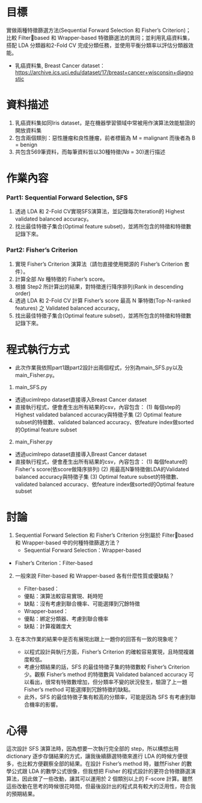 # 目標
實做兩種特徵篩選方法(Sequential Forward Selection 和 Fisher’s Criterion)；比較 Filterbased 和 Wrapper-based 特徵篩選法的異同；並利用乳癌資料集，搭配 LDA 分類器和2-Fold CV 完成分類任務，並使用平衡分類率以評估分類器效能。
- 乳癌資料集, Breast Cancer dataset：https://archive.ics.uci.edu/dataset/17/breast+cancer+wisconsin+diagnostic

# 資料描述
1. 乳癌資料集如同Iris dataset，是在機器學習領域中常被用作演算法效能驗證的開放資料集
2. 包含兩個類別：惡性腫瘤和良性腫瘤，前者標籤為 M = malignant 而後者為 B = benign
3. 共包含569筆資料，而每筆資料皆以30種特徵(𝑁𝑠 = 30)進行描述

# 作業內容
### Part1: Sequential Forward Selection, SFS
1. 透過 LDA 和 2-Fold CV實現SFS演算法，並記錄每次iteration的 Highest validated balanced accuracy。
2. 找出最佳特徵子集合(Optimal feature subset)，並將所包含的特徵和特徵數記錄下來。

### Part2: Fisher’s Criterion
1. 實現 Fisher’s Criterion 演算法（請勿直接使用開源的 Fisher’s Criterion 套件）。
2. 計算全部 𝑁𝑠 種特徵的 Fisher’s score。
3. 根據 Step2 所計算出的結果，對特徵進行降序排列(Rank in descending order)
4. 透過 LDA 和 2-Fold CV 計算 Fisher’s score 最高 N 筆特徵(Top-N-ranked features) 之 Validated balanced accuracy。
5. 找出最佳特徵子集合(Optimal feature subset)，並將所包含的特徵和特徵數記錄下來。

# 程式執行方式
- 此次作業我依照part1跟part2設計出兩個程式，分別為main_SFS.py以及main_Fisher.py。
1. main_SFS.py
 - 透過ucimlrepo dataset直接導入Breast Cancer dataset
 - 直接執行程式，便會產生出所有結果的csv，內容包含：
  (1) 每個step的Highest validated balanced accuracy與特徵子集
  (2) Optimal feature subset的特徵數、validated balanced accuracy、依feature index做sorted的Optimal feature subset

2. main_Fisher.py
 - 透過ucimlrepo dataset直接導入Breast Cancer dataset
 - 直接執行程式，便會產生出所有結果的csv，內容包含：
  (1) 每個feature的Fisher's score(依score做降序排列)
  (2) 用最高N筆特徵做LDA的Validated balanced accuracy與特徵子集
  (3) Optimal feature subset的特徵數、validated balanced accuracy、依feature index做sorted的Optimal feature subset

# 討論
1. Sequential Forward Selection 和 Fisher’s Criterion 分別屬於 Filterbased 和 Wrapper-based 中的何種特徵篩選方法？
	- Sequential Forward Selection：Wrapper-based
  - Fisher’s Criterion：Filter-based

2. 一般來說 Filter-based 和 Wrapper-based 各有什麼性質或優缺點？
	- Filter-based：
    - 優點：演算法較容易實現、耗時短
    - 缺點：沒有考慮到聯合機率、可能選擇到冗餘特徵
	- Wrapper-based：
    - 優點：綁定分類器、考慮到聯合機率
    - 缺點：計算複雜度大

3. 在本次作業的結果中是否有展現出跟上一題你的回答有一致的現象呢？
   - 以程式設計與執行方面，Fisher’s Criterion 的確較容易實現，且時間複雜度較低。
   - 考慮分類結果的話，SFS 的最佳特徵子集的特徵數較 Fisher’s Criterion 少。觀察 Fisher’s method 的特徵數與 Validated balanced accuracy 可以看出，很常有特徵數增加，但分類率不變的狀況發生，驗證了上一題 Fisher’s method 可能選擇到冗餘特徵的缺點。
   - 此外，SFS 的最佳特徵子集有較高的分類率，可能是因為 SFS 有考慮到聯合機率的影響。

# 心得
這次設計 SFS 演算法時，因為想要一次執行完全部的 step，所以構想出用 dictionary 逐步存儲結果的方式，讓我後續篩選特徵來進行 LDA 的時候方便很多，也比較方便觀察全部的結果。在設計 Fisher’s method 時，雖然Fisher 的數學公式跟 LDA 的數學公式很像，但我想把 Fisher 的程式設計的更符合特徵篩選演算法，因此做了一些改動，讓其可以運用於 2 個類別以上的 F-score 計算。雖然這些改動在思考的時候很花時間，但最後設計出的程式具有較大的泛用性，符合我的預期結果。
